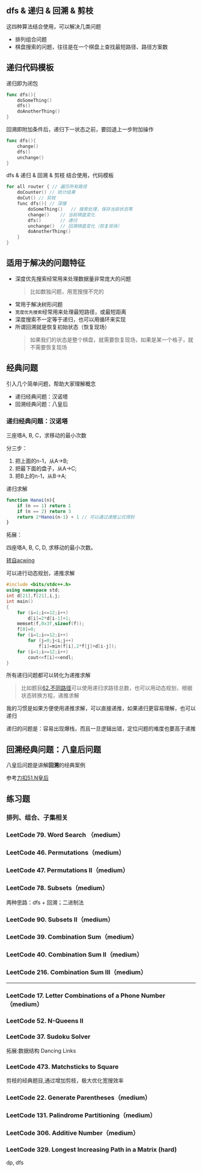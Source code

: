 ## dfs & 递归 & 回溯 & 剪枝

这四种算法结合使用，可以解决几类问题

- 排列组合问题
- 棋盘搜索的问题，往往是在一个棋盘上查找最短路径、路径方案数

## 递归代码模板

递归即为闭包

```go
func dfs(){
    doSomeThing()
    dfs()
    doAnotherThing()
}
```

回溯即附加条件后，递归下一状态之前，要回退上一步附加操作

```go
func dfs(){
    change()
    dfs()
    unchange()
}
```

dfs & 递归 & 回溯 & 剪枝 结合使用，代码模板

```cpp
for all router { // 遍历所有路径
    doCounter() // 统计结果
    doCut() // 剪枝
    func dfs(){ // 深搜
        doSomeThing()   // 搜索处理，保存当前状态等
        change()    // 当前棋盘变化
        dfs()       // 递归
        unchange()  // 回溯棋盘变化（恢复现场）
        doAnotherThing()
    }
}
```

## 适用于解决的问题特征

- 深度优先搜索经常用来处理数据量非常庞大的问题
    > 比如数独问题，用宽搜搜不完的
- 常用于解决树形问题
- `宽度优先搜索`经常用来处理最短路径，或最短距离
- 深度搜索不一定等于递归，也可以用循环来实现
- 所谓回溯就是恢复初始状态（恢复现场）
    > 如果我们的状态是整个棋盘，就需要恢复现场，如果是某一个格子，就不需要恢复现场

## 经典问题

引入几个简单问题，帮助大家理解概念

- 递归经典问题：汉诺塔
- 回溯经典问题：八皇后

### 递归经典问题：汉诺塔

三座塔A, B, C，求移动的最小次数

分三步：

1. 把上面的n-1，从A->B;
2. 把最下面的盘子，从A->C;
3. 把B上的n-1，从B->A;

递归求解

```javascript
function Hanoi(n){
    if (n == 1) return 1
    if (n == 2) return 3
    return 2*Hanoi(n-1) + 1 // 可以通过递推公式得到
}
```

拓展：

四座塔A, B, C, D, 求移动的最小次数。

[转自acwing](https://www.acwing.com/problem/content/description/98/)

可以进行动态规划，递推求解

```cpp
#include <bits/stdc++.h>
using namespace std;
int d[21],f[21],i,j;
int main()
{
    for (i=1;i<=12;i++)
        d[i]=2*d[i-1]+1;
    memset(f,0x3f,sizeof(f));
    f[0]=0;
    for (i=1;i<=12;i++)
        for (j=0;j<i;j++)
            f[i]=min(f[i],2*f[j]+d[i-j]);
    for (i=1;i<=12;i++)
        cout<<f[i]<<endl;
}
```

所有递归问题都可以转化为递推求解

> 比如题目[62.不同路径](../algorithms/1-100/62.%20不同路径.md)可以使用递归求路径总数，也可以用动态规划，根据状态转换方程，递推求解

我的习惯是如果方便使用递推求解，可以直接递推，如果递归更容易理解，也可以递归

递归的问题是：容易出现爆栈，而且一旦逻辑出错，定位问题的难度也要高于递推

## 回溯经典问题：八皇后问题

八皇后问题是讲解**回溯**的经典案例

参考[力扣51.N皇后](../algorithms/1-100/51.%20N皇后.md)

## 练习题

### 排列、组合、子集相关

### LeetCode 79. Word Search （medium）

### LeetCode 46. Permutations（medium）

### LeetCode 47. Permutations II（medium）

### LeetCode 78. Subsets（medium）

两种思路：dfs + 回溯；二进制法

### LeetCode 90. Subsets II（medium）

### LeetCode 39. Combination Sum（medium）

### LeetCode 40. Combination Sum II（medium）

### LeetCode 216. Combination Sum III（medium）

---

### LeetCode 17. Letter Combinations of a Phone Number（medium）

### LeetCode 52. N-Queens II

### LeetCode 37. Sudoku Solver

拓展:数据结构 Dancing Links

### LeetCode 473. Matchsticks to Square

剪枝的经典题目,通过增加剪枝，极大优化宽搜效率

### LeetCode 22. Generate Parentheses（medium）

### LeetCode 131. Palindrome Partitioning（medium）

### LeetCode 306. Additive Number（medium）

### LeetCode 329. Longest Increasing Path in a Matrix (hard)

dp, dfs
